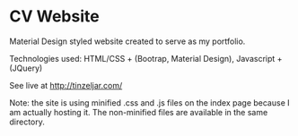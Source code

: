 # CV Website

Material Design styled website created to serve as my portfolio.

Technologies used: HTML/CSS + (Bootrap, Material Design), Javascript + (JQuery)

See live at http://tinzeljar.com/

Note: the site is using minified .css and .js files on the index page because I am actually hosting it. The non-minified files are available in the same directory.
